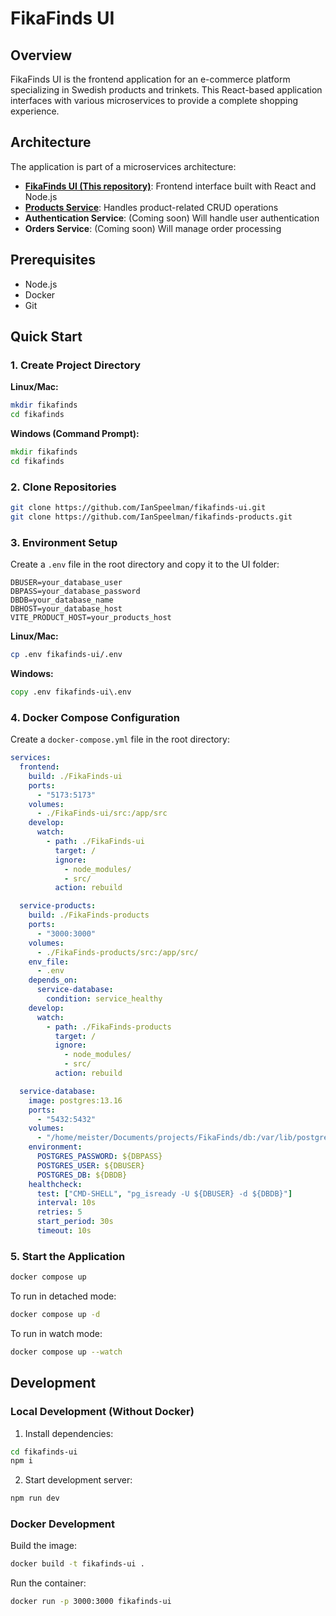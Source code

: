 # FikaFinds UI

## Overview

FikaFinds UI is the frontend application for an e-commerce platform specializing in Swedish products and trinkets. This React-based application interfaces with various microservices to provide a complete shopping experience.

## Architecture

The application is part of a microservices architecture:

- [**FikaFinds UI (This repository)**](https://github.com/IanSpeelman/FikaFinds-ui): Frontend interface built with React and Node.js
- [**Products Service**](https://github.com/IanSpeelman/FikaFinds-products): Handles product-related CRUD operations
- **Authentication Service**: (Coming soon) Will handle user authentication
- **Orders Service**: (Coming soon) Will manage order processing

## Prerequisites

- Node.js
- Docker
- Git

## Quick Start

### 1. Create Project Directory

**Linux/Mac:**

```bash
mkdir fikafinds
cd fikafinds
```

**Windows (Command Prompt):**

```cmd
mkdir fikafinds
cd fikafinds
```

### 2. Clone Repositories

```bash
git clone https://github.com/IanSpeelman/fikafinds-ui.git
git clone https://github.com/IanSpeelman/fikafinds-products.git
```

### 3. Environment Setup

Create a `.env` file in the root directory and copy it to the UI folder:

```env
DBUSER=your_database_user
DBPASS=your_database_password
DBDB=your_database_name
DBHOST=your_database_host
VITE_PRODUCT_HOST=your_products_host
```

**Linux/Mac:**

```bash
cp .env fikafinds-ui/.env
```

**Windows:**

```cmd
copy .env fikafinds-ui\.env
```

### 4. Docker Compose Configuration

Create a `docker-compose.yml` file in the root directory:

```yaml
services:
  frontend:
    build: ./FikaFinds-ui
    ports:
      - "5173:5173"
    volumes:
      - ./FikaFinds-ui/src:/app/src
    develop:
      watch:
        - path: ./FikaFinds-ui
          target: /
          ignore:
            - node_modules/
            - src/
          action: rebuild

  service-products:
    build: ./FikaFinds-products
    ports:
      - "3000:3000"
    volumes:
      - ./FikaFinds-products/src:/app/src/
    env_file:
      - .env
    depends_on:
      service-database:
        condition: service_healthy
    develop:
      watch:
        - path: ./FikaFinds-products
          target: /
          ignore:
            - node_modules/
            - src/
          action: rebuild

  service-database:
    image: postgres:13.16
    ports:
      - "5432:5432"
    volumes:
      - "/home/meister/Documents/projects/FikaFinds/db:/var/lib/postgresql/data"
    environment:
      POSTGRES_PASSWORD: ${DBPASS}
      POSTGRES_USER: ${DBUSER}
      POSTGRES_DB: ${DBDB}
    healthcheck:
      test: ["CMD-SHELL", "pg_isready -U ${DBUSER} -d ${DBDB}"]
      interval: 10s
      retries: 5
      start_period: 30s
      timeout: 10s

```

### 5. Start the Application

```bash
docker compose up
```

To run in detached mode:

```bash
docker compose up -d
```

To run in watch mode:

```bash
docker compose up --watch
```

## Development

### Local Development (Without Docker)

1. Install dependencies:

```bash
cd fikafinds-ui
npm i
```

2. Start development server:

```bash
npm run dev
```

### Docker Development

Build the image:

```bash
docker build -t fikafinds-ui .
```

Run the container:

```bash
docker run -p 3000:3000 fikafinds-ui
```
